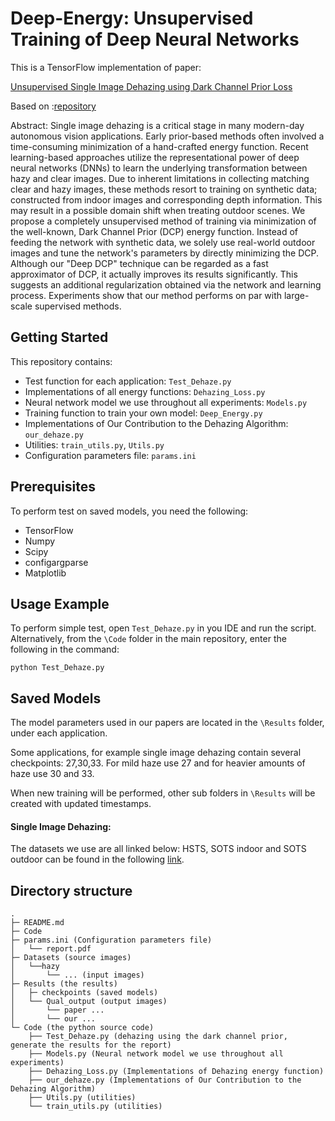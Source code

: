 # Deep-Energy: Unsupervised Training of Deep Neural Networks

This is a TensorFlow implementation of paper:

[Unsupervised Single Image Dehazing using Dark Channel Prior Loss](https://arxiv.org/abs/1812.07051)

Based on :[repository](https://github.com/AlonaGolts/Deep_Energy)

Abstract: Single image dehazing is a critical stage in many modern-day autonomous vision applications. Early prior-based methods often involved a time-consuming minimization of a hand-crafted energy function. Recent learning-based approaches utilize the representational power of deep neural networks (DNNs) to learn the underlying transformation between hazy and clear images. Due to inherent limitations in collecting matching clear and hazy images, these methods resort to training on synthetic data; constructed from indoor images and corresponding depth information. This may result in a possible domain shift when treating outdoor scenes. We propose a completely unsupervised method of training via minimization of the well-known, Dark Channel Prior (DCP) energy function. Instead of feeding the network with synthetic data, we solely use real-world outdoor images and tune the network's parameters by directly minimizing the DCP. Although our "Deep DCP" technique can be regarded as a fast approximator of DCP, it actually improves its results significantly. This suggests an additional regularization obtained via the network and learning process. Experiments show that our method performs on par with large-scale
supervised methods.

## Getting Started

This repository contains: 

- Test function for each application: `Test_Dehaze.py`
- Implementations of all energy functions: `Dehazing_Loss.py`
- Neural network model we use throughout all experiments: `Models.py`
- Training function to train your own model: `Deep_Energy.py`
- Implementations of Our Contribution to the Dehazing Algorithm: `our_dehaze.py` 
- Utilities: `train_utils.py`, `Utils.py`
- Configuration parameters file: `params.ini`


## Prerequisites

To perform test on saved models, you need the following:

- TensorFlow
- Numpy
- Scipy
- configargparse
- Matplotlib

## Usage Example

To perform simple test, open `Test_Dehaze.py` in you IDE and run the script. Alternatively, from the `\Code` folder in the main repository, enter the following in the command:

`python Test_Dehaze.py`


## Saved Models

The model parameters used in our papers are located in the `\Results` folder, under each application. 

Some applications, for example single image dehazing contain several checkpoints: 27,30,33. For mild haze use 27 and for heavier amounts of haze use 30 and 33. 

When new training will be performed, other sub folders in `\Results` will be created with updated timestamps.

#### Single Image Dehazing: 

The datasets we use are all linked below:
HSTS, SOTS indoor and SOTS outdoor can be found in the following [link](https://sites.google.com/view/reside-dehaze-datasets/reside-v0). 

## Directory structure

    .
	├─ README.md
	├─ Code
	├─ params.ini (Configuration parameters file) 
	│   └── report.pdf
	├─ Datasets (source images)
	│   └──hazy
	│       └── ... (input images)
	├─ Results (the results)
    │   ├─ checkpoints (saved models)
    │   └── Qual_output (output images)
    │       └── paper ...
    │       └── our ...
	└─ Code (the python source code)
        ├── Test_Dehaze.py (dehazing using the dark channel prior, generate the results for the report)
        ├── Models.py (Neural network model we use throughout all experiments)
        ├── Dehazing_Loss.py (Implementations of Dehazing energy function)
        ├── our_dehaze.py (Implementations of Our Contribution to the Dehazing Algorithm)
        ├── Utils.py (utilities)
        └── train_utils.py (utilities)
